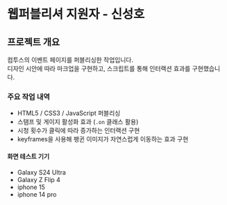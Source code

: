 # 웹퍼블리셔 지원자 - 신성호

## 프로젝트 개요
컴투스의 이벤트 페이지를 퍼블리싱한 작업입니다.  
디자인 시안에 따라 마크업을 구현하고, 스크립트를 통해 인터랙션 효과를 구현했습니다.

### 주요 작업 내역
- HTML5 / CSS3 / JavaScript 퍼블리싱
- 스탬프 및 게이지 활성화 효과 (`.on` 클래스 활용)
- 시청 횟수가 클릭에 따라 증가하는 인터랙션 구현
- keyframes을 사용해 팽귄 이미지가 자연스럽게 이동하는 효과 구현

#### 화면 테스트 기기
- Galaxy S24 Ultra 
- Galaxy Z Flip 4
- iphone 15
- iphone 14 pro